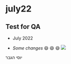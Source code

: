 # july22
## Test for QA
- July 2022

- *Some changes* :smile: :smile: :smile:
![](https://www.wizcase.com/wp-content/uploads/2022/03/GitHub-Logo.png)

יוסי הגבר
